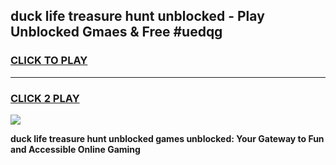 
## duck life treasure hunt unblocked - Play Unblocked Gmaes & Free #uedqg
<h3>
<a href="https://news.freeplayer.one?title=duck_life_treasure_hunt_unblocked&ref=24F">CLICK TO PLAY</a></h3>
<hr>

<h3>
<a href="https://news.freeplayer.one?title=duck_life_treasure_hunt_unblocked&ref=24F">CLICK 2 PLAY</a>
  
</h3>

<a href="https://news.freeplayer.one?title=duck_life_treasure_hunt_unblocked&ref=24F/"><img src="https://clearcache.store/games.png"></a>


**duck life treasure hunt unblocked games unblocked: Your Gateway to Fun and Accessible Online Gaming**
